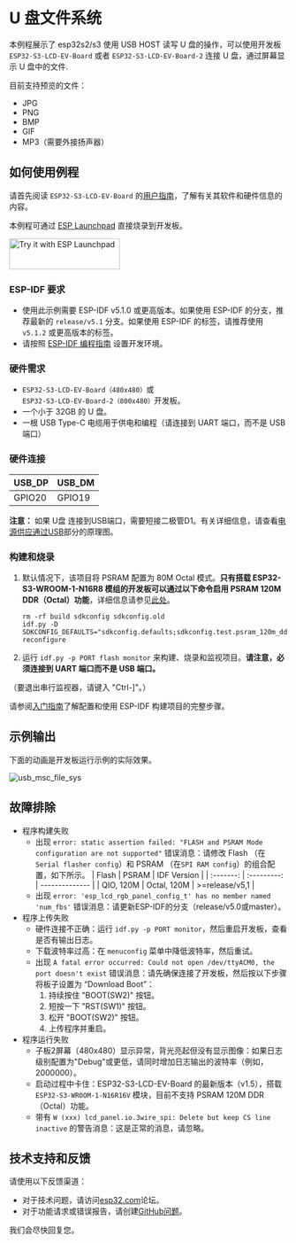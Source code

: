 # U 盘文件系统

本例程展示了 esp32s2/s3 使用 USB HOST 读写 U 盘的操作，可以使用开发板 `ESP32-S3-LCD-EV-Board` 或者 `ESP32-S3-LCD-EV-Board-2` 连接 U 盘，通过屏幕显示 U 盘中的文件.

目前支持预览的文件：
* JPG
* PNG
* BMP
* GIF
* MP3（需要外接扬声器）

## 如何使用例程

请首先阅读 `ESP32-S3-LCD-EV-Board` 的[用户指南](https://docs.espressif.com/projects/espressif-esp-dev-kits/en/latest/esp32s3/esp32-s3-lcd-ev-board/user_guide.html#esp32-s3-lcd-ev-board)，了解有关其软件和硬件信息的内容。

本例程可通过 [ESP Launchpad](https://espressif.github.io/esp-launchpad/?flashConfigURL=https://dl.espressif.com/AE/esp-dev-kits/config.toml) 直接烧录到开发板。

<a href="https://espressif.github.io/esp-launchpad/?flashConfigURL=https://dl.espressif.com/AE/esp-dev-kits/config.toml&app=usb_msc_file_sys">
    <img alt="Try it with ESP Launchpad" src="https://espressif.github.io/esp-launchpad/assets/try_with_launchpad.png" width="200" height="56">
</a>

### ESP-IDF 要求

* 使用此示例需要 ESP-IDF v5.1.0 或更高版本。如果使用 ESP-IDF 的分支，推荐最新的 `release/v5.1` 分支。如果使用 ESP-IDF 的标签，请推荐使用 `v5.1.2` 或更高版本的标签。
* 请按照 [ESP-IDF 编程指南](https://docs.espressif.com/projects/esp-idf/zh_CN/latest/esp32s3/get-started/index.html) 设置开发环境。

### 硬件需求

* `ESP32-S3-LCD-EV-Board（480x480）`或 `ESP32-S3-LCD-EV-Board-2（800x480）`开发板。
* 一个小于 32GB 的 U 盘。
* 一根 USB Type-C 电缆用于供电和编程（请连接到 UART 端口，而不是 USB 端口）

### 硬件连接

| USB_DP | USB_DM |
| ------ | ------ |
| GPIO20 | GPIO19 |

**注意：** 如果 U盘 连接到USB端口，需要短接二极管D1。有关详细信息，请查看[电源供应通过USB](https://docs.espressif.com/projects/espressif-esp-dev-kits/en/latest/esp32s3/esp32-s3-lcd-ev-board/user_guide.html#power-supply-over-usb)部分的原理图。

### 构建和烧录


1. 默认情况下，该项目将 PSRAM 配置为 80M Octal 模式。**只有搭载 ESP32-S3-WROOM-1-N16R8 模组的开发板可以通过以下命令启用 PSRAM 120M DDR（Octal）功能**，详细信息请参见[此处](../../README.md#psram-120m-ddr)。
    ```
    rm -rf build sdkconfig sdkconfig.old
    idf.py -D SDKCONFIG_DEFAULTS="sdkconfig.defaults;sdkconfig.test.psram_120m_ddr" reconfigure
    ```
2. 运行 `idf.py -p PORT flash monitor` 来构建、烧录和监视项目。**请注意，必须连接到 UART 端口而不是 USB 端口。**

（要退出串行监视器，请键入 "Ctrl-]"。）

请参阅[入门指南](https://docs.espressif.com/projects/esp-idf/en/latest/get-started/index.html)了解配置和使用 ESP-IDF 构建项目的完整步骤。

## 示例输出

下面的动画是开发板运行示例的实际效果。

![usb_msc_file_sys](https://dl.espressif.com/AE/esp-dev-kits/s3-lcd-ev-board_examples_usb_msc_file_sys_5.gif)

## 故障排除

* 程序构建失败
    * 出现 `error: static assertion failed: "FLASH and PSRAM Mode configuration are not supported"` 错误消息：请修改 Flash （在`Serial flasher config`）和 PSRAM （在`SPI RAM config`）的组合配置，如下所示。
        |   Flash   |    PSRAM    |  IDF Version   |
        | :-------: | :---------: | -------------- |
        | QIO, 120M | Octal, 120M | >=release/v5,1 |
    * 出现 `error: 'esp_lcd_rgb_panel_config_t' has no member named 'num_fbs'` 错误消息：请更新ESP-IDF的分支（release/v5.0或master）。
* 程序上传失败
    * 硬件连接不正确：运行 `idf.py -p PORT monitor`，然后重启开发板，查看是否有输出日志。
    * 下载波特率过高：在 `menuconfig` 菜单中降低波特率，然后重试。
    * 出现 `A fatal error occurred: Could not open /dev/ttyACM0, the port doesn't exist` 错误消息：请先确保连接了开发板，然后按以下步骤将板子设置为 “Download Boot”：
        1. 持续按住 "BOOT(SW2)" 按钮。
        2. 短按一下 "RST(SW1)" 按钮。
        3. 松开 "BOOT(SW2)" 按钮。
        4. 上传程序并重启。
* 程序运行失败
    * 子板2屏幕（480x480）显示异常，背光亮起但没有显示图像：如果日志级别配置为"Debug"或更低，请同时增加日志输出的波特率（例如，2000000）。
    * 启动过程中卡住：ESP32-S3-LCD-EV-Board 的最新版本（v1.5），搭载 `ESP32-S3-WROOM-1-N16R16V` 模块，目前不支持 PSRAM 120M DDR（Octal）功能。
    * 带有 `W (xxx) lcd_panel.io.3wire_spi: Delete but keep CS line inactive` 的警告消息：这是正常的消息，请忽略。

## 技术支持和反馈

请使用以下反馈渠道：

* 对于技术问题，请访问[esp32.com](https://esp32.com/)论坛。
* 对于功能请求或错误报告，请创建[GitHub问题](https://github.com/espressif/esp-dev-kits/issues)。

我们会尽快回复您。